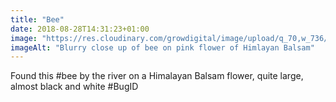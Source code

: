 ```yaml
---
title: "Bee"
date: 2018-08-28T14:31:23+01:00
image: "https://res.cloudinary.com/growdigital/image/upload/q_70,w_736/v1544305460/bee-43413149155.jpg"
imageAlt: "Blurry close up of bee on pink flower of Himlayan Balsam"
---
```


Found this #bee by the river on a Himalayan Balsam flower, quite large, almost black and white #BugID
